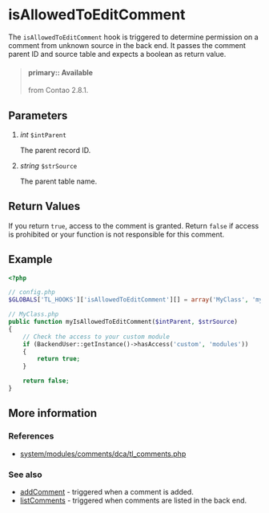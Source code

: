 # isAllowedToEditComment

The `isAllowedToEditComment` hook is triggered to determine permission on a
comment from unknown source in the back end. It passes the comment parent ID and
source table and expects a boolean as return value.

> #### primary:: Available   
> from Contao 2.8.1.


## Parameters

1. *int* `$intParent`

    The parent record ID.

2. *string* `$strSource`

    The parent table name.


## Return Values

If you return `true`, access to the comment is granted. Return `false` if access
is prohibited or your function is not responsible for this comment.


## Example

```php
<?php

// config.php
$GLOBALS['TL_HOOKS']['isAllowedToEditComment'][] = array('MyClass', 'myIsAllowedToEditComment');

// MyClass.php
public function myIsAllowedToEditComment($intParent, $strSource)
{
    // Check the access to your custom module
    if (BackendUser::getInstance()->hasAccess('custom', 'modules'))
    {
        return true;
    }

    return false;
}
```

## More information


### References

- [system/modules/comments/dca/tl_comments.php](https://github.com/contao/core/blob/3.5.0/system/modules/comments/dca/tl_comments.php#L405-L417)


### See also

- [addComment](addComment.md) - triggered when a comment is added.
- [listComments](listComments.md) - triggered when comments are listed in the back end.
